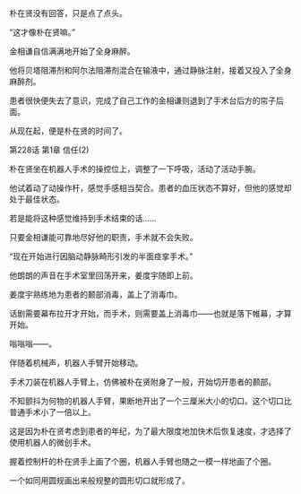 朴在贤没有回答，只是点了点头。

“这才像朴在贤嘛。”

金相谦自信满满地开始了全身麻醉。

他将贝塔阻滞剂和阿尔法阻滞剂混合在输液中，通过静脉注射，接着又投入了全身麻醉剂。

患者很快便失去了意识，完成了自己工作的金相谦则退到了手术台后方的帘子后面。

从现在起，便是朴在贤的时间了。

第228话 第1章 信任(2)

朴在贤坐在机器人手术的操控位上，调整了一下呼吸，活动了活动手腕。

他试着动了动操作杆，感觉手感相当契合。患者的血压状态不算好，但他的感觉却处于最佳状态。

若是能将这种感觉维持到手术结束的话……

只要金相谦能可靠地尽好他的职责，手术就不会失败。

“现在开始进行因脑动静脉畸形引发的半面痉挛手术。”

他朗朗的声音在手术室里回荡开来，姜度宇随即上前。

姜度宇熟练地为患者的颞部消毒，盖上了消毒巾。

话剧需要幕布拉开才开始，而手术，则需要盖上消毒巾——也就是落下帷幕，才算开始。

嗡嗡嗡——。

伴随着机械声，机器人手臂开始移动。

手术刀装在机器人手臂上，仿佛被朴在贤附身了一般，开始切开患者的颞部。

不知颤抖为何物的机器人手臂，果断地开出了一个三厘米大小的切口。这个切口比普通手术小了一倍以上。

这是因为朴在贤考虑到患者的年纪，为了最大限度地加快术后恢复速度，才选择了使用机器人的微创手术。

握着控制杆的朴在贤手上画了个圈，机器人手臂也随之一模一样地画了个圈。

一个如同用圆规画出来般规整的圆形切口就形成了。